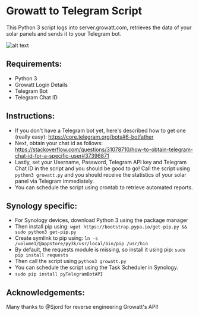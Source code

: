 # Growatt to Telegram Script

This Python 3 script logs into server.growatt.com, retrieves the data of your solar panels and sends it to your Telegram bot.

![alt text](https://github.com/coecharlin/UsinaGrowattCheckStatus/blob/main/img/contribuicaoSocial.PNG)

## Requirements:
 - Python 3
 - Growatt Login Details
 - Telegram Bot
 - Telegram Chat ID

## Instructions:   
 - If you don't have a Telegram bot yet, here's described how to get one (really easy): https://core.telegram.org/bots#6-botfather 
 - Next, obtain your chat id as follows: https://stackoverflow.com/questions/31078710/how-to-obtain-telegram-chat-id-for-a-specific-user#37396871
 - Lastly, set your Username, Password, Telegram API key and Telegram Chat ID in the script and you should be good to go! Call the script using `python3 growatt.py` and you should receive the statistics of your solar panel via Telegram immediately.
 - You can schedule the script using crontab to retrieve automated reports.
 
## Synology specific:
 - For Synology devices, download Python 3 using the package manager
 - Then install pip using: `wget https://bootstrap.pypa.io/get-pip.py && sudo python3 get-pip.py`
 - Create symlink to pip using: `ln -s /volume1/@appstore/py3k/usr/local/bin/pip /usr/bin` 
 - By default, the requests module is missing, so install it using pip: `sudo pip install requests`
 - Then call the script using `python3 growatt.py` 
 - You can schedule the script using the Task Scheduler in Synology.
 - `sudo pip install pyTelegramBotAPI`
 
 ## Acknowledgements:
 Many thanks to @Sjord for reverse engineering Growatt's API!
